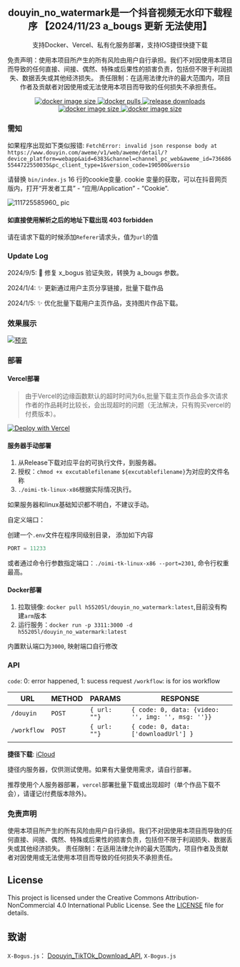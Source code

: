 <h2 align="center">douyin_no_watermark是一个抖音视频无水印下载程序 【2024/11/23 a_bougs 更新 无法使用】</h2>
<p align="center">支持Docker、Vercel、私有化服务部署，支持IOS捷径快捷下载</p>
<p align="center">免责声明：使用本项目所产生的所有风险由用户自行承担。我们不对因使用本项目而导致的任何直接、间接、偶然、特殊或后果性的损害负责，包括但不限于利润损失、数据丢失或其他经济损失。
责任限制：在适用法律允许的最大范围内，项目作者及贡献者对因使用或无法使用本项目而导致的任何损失不承担责任。</p>
<p align="center">
    <a href="https://hub.docker.com/r/h55205l/ffandown">
        <img alt="docker image size" src="https://img.shields.io/docker/image-size/h55205l/douyin_no_watermark"/>
    </a>
    <a href="https://hub.docker.com/r/h55205l/douyin_no_watermark">
        <img alt="docker pulls" src="https://img.shields.io/docker/pulls/h55205l/douyin_no_watermark?style=social"/>
    </a>
    <a href="https://github.com/helson-lin/douyin_no_watermark">
          <img alt="release downloads" src="https://img.shields.io/github/downloads/helson-lin/douyin_no_watermark/total?color=brightgreen&label=release%20download"/>
    </a>
    <a href="https://github.com/helson-lin/douyin_no_watermark">
        <img alt="docker image size" src="https://img.shields.io/badge/platform-macos%7Clinux%7Cwin-brightgreen"/>
    </a>
     <a href="https://github.com/helson-lin/douyin_no_watermark">
        <img alt="docker image size" src="https://img.shields.io/github/last-commit/helson-lin/douyin_no_watermark"/>
    </a>
</p>

### 需知

如果程序出现如下类似报错: `FetchError: invalid json response body at https://www.douyin.com/aweme/v1/web/aweme/detail/?device_platform=webapp&aid=6383&channel=channel_pc_web&aweme_id=7366865544722550035&pc_client_type=1&version_code=190500&versio`

请替换 `bin/index.js` 16 行的cookie变量. cookie 变量的获取，可以在抖音网页版内，打开“开发者工具” - “应用/Application” - “Cookie”.

![111725585960_ pic](https://github.com/user-attachments/assets/a4c63bfc-5d4f-4e05-8e80-0706cdd323c6)

#### 如直接使用解析之后的地址下载出现 403 forbidden

请在请求下载的时候添加`Referer`请求头，值为`url`的值


### Update Log

2024/9/5: 🐛 修复 x_bogus 验证失败，转换为 a_bougs 参数。

2024/1/4: ✨ 更新通过用户主页分享链接，批量下载作品

2024/1/5: ✨ 优化批量下载用户主页作品，支持图片作品下载。

### 效果展示

[![预览](https://file.helson-lin.cn/picgoSnipaste_2024-01-06_18-33-54.png)](https://file.helson-lin.cn/picgooimi_tk_docs.mp4)



### 部署

#### Vercel部署

> 由于Vercel的边缘函数默认的超时时间为6s,批量下载主页作品会多次请求作者的作品耗时比较长，会出现超时的问题（无法解决，只有购买vercel的付费版本）。


[![Deploy with Vercel](https://vercel.com/button)](https://vercel.com/new/clone?repository-url=https://github.com/helson-lin/tk_no_water_node)

#### 服务器手动部署

1. 从Release下载对应平台的可执行文件，到服务器。
2. 授权：`chmod +x excutablefilename` `${excutablefilename}`为对应的文件名称
3. `./oimi-tk-linux-x86`根据实际情况执行。

如果服务器和linux基础知识都不明白，不建议手动。

自定义端口：

创建一个`.env`文件在程序同级别目录， 添加如下内容

```js
PORT = 11233
```

或者通过命令行参数指定端口：`./oimi-tk-linux-x86 --port=2301`, 命令行权重最高。

#### Docker部署

1. 拉取镜像: `docker pull h55205l/douyin_no_watermark:latest`,目前没有构建`arm`版本
2. 运行服务：`docker run -p 3311:3000 -d h55205l/douyin_no_watermark:latest`

内置默认端口为`3000`, 映射端口自行修改

### API

`code`: 0: error happened, 1: sucess request
`/workflow`: is for ios workflow

| URL       | METHOD | PARAMS      | RESPONSE                                        |
| --------- | ------ | :---------- | ----------------------------------------------- |
| `/douyin`   | `POST`   | `{ url:  ""}` | `{ code: 0, data: {video: '', img: '', msg: ''}}` |
| `/workflow` | `POST`   | `{ url:  ""}` | `{ code: 0, data: ['downloadUrl'] }`              |
|           |        |             |                                                 |



**捷径下载**: [iCloud](https://www.icloud.com/shortcuts/58969bbfa6ae405ba9358d60590e3f9c)

捷径内服务器，仅供测试使用。如果有大量使用需求，请自行部署。

推荐使用个人服务器部署，`vercel`部署批量下载或出现超时（单个作品下载不会），请谨记(付费版本除外)。

### 免责声明

使用本项目所产生的所有风险由用户自行承担。我们不对因使用本项目而导致的任何直接、间接、偶然、特殊或后果性的损害负责，包括但不限于利润损失、数据丢失或其他经济损失。
责任限制：在适用法律允许的最大范围内，项目作者及贡献者对因使用或无法使用本项目而导致的任何损失不承担责任。


## License

This project is licensed under the Creative Commons Attribution-NonCommercial 4.0 International Public License. See the [LICENSE](./LICENSE) file for details.


## 致谢


 `X-Bogus.js`： [Doouyin_TikTOk_Download_API](https://github.com/Evil0ctal/Douyin_TikTok_Download_API), `X-Bogus.js`

